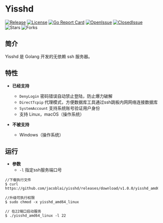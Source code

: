 # Yisshd

[![Release](https://img.shields.io/github/v/release/jacoblai/yisshd)](https://github.com/jacoblai/yisshd/releases)
[![License](https://img.shields.io/github/license/jacoblai/yisshd)](https://github.com/jacoblai/yisshd/blob/main/LICENSE)
[![Go Report Card](https://goreportcard.com/badge/github.com/jacoblai/yisshd)](https://goreportcard.com/report/github.com/jacoblai/yisshd)
[![OpenIssue](https://img.shields.io/github/issues/jacoblai/yisshd)](https://github.com/jacoblai/yisshd/issues)
[![ClosedIssue](https://img.shields.io/github/issues-closed/jacoblai/yisshd)](https://github.com/jacoblai/yisshd/issues?q=is%3Aissue+is%3Aclosed)
![Stars](https://img.shields.io/github/stars/jacoblai/yisshd)
![Forks](https://img.shields.io/github/forks/jacoblai/yisshd)

## 简介

Yisshd 是 Golang 开发的无依赖 ssh 服务器。

## 特性

* **已经支持**
    - `DenyLogin` 密码错误自动禁止登陆，防止爆力破解
    - `DirectTcpip` 代理模式，方便数据库工具通过ssh跳板内网网络连接数据库
    - `SystemAccount` 支持系统账号验证用户身份
    - 支持 Linux，macOS（操作系统）

* **不被支持**
    - Windows（操作系统）

## 运行

* **参数**
    - `-l` 指定ssh服务端口号

```
//下载执行文件
$ curl https://github.com/jacoblai/yisshd/releases/download/v1.0.0/yisshd_amd64_linux

//升级可执行权限
$ sudo chmod -x yisshd_amd64_linux

// 在22端口启动服务
$ ./yisshd_amd64_linux -l 22
```
